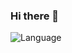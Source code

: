 ### Hi there 👋

<!--
**abhishekkhanna2710/abhishekkhanna2710** is a ✨ _special_ ✨ repository because its `README.md` (this file) appears on your GitHub profile.

Here are some ideas to get you started:

- 🌱 I’m currently learning MERN Stack Web Developer
- 👯 I’m looking to collaborate on ...
- 🤔 I’m looking for help with ...
- 💬 Ask me about ...
- 📫 How to reach me: ...
- 😄 Pronouns: ...
- ⚡ Fun fact: ...
-->

![Language](https://github-readme-stats.vercel.app/api/top-langs/?username=fahisayub&layout=compact&border_radius=20)
